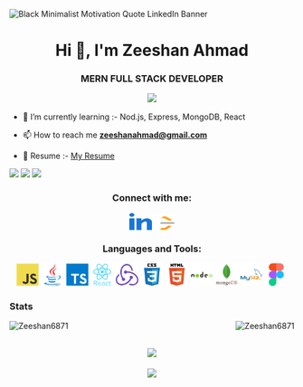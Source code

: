 
![Black Minimalist Motivation Quote LinkedIn Banner](https://github.com/Zeeshan6871/Zeeshan6871/assets/154689762/c605466c-6176-4ca5-9883-06e423cf0f5b)

<h1 align="center">Hi 👋, I'm Zeeshan Ahmad</h1>
<h3 align="center">MERN FULL STACK DEVELOPER</h3>
<p align="center">
<img src="https://user-images.githubusercontent.com/73097560/115834477-dbab4500-a447-11eb-908a-139a6edaec5c.gif"> </p>

- 🌱 I’m currently learning :- Nod.js, Express, MongoDB, React

- 📫 How to reach me **zeeshanahmad@gmail.com**
- 📄 Resume :-  <a href="https://drive.google.com/file/d/1WTDkMOuAHcjJ8vLG5w966b_koPna9fqM/view?usp=sharing" target="_blank">My Resume</a>

<div> <a href="https://www.linkedin.com/in/http://www.linkedin.com/in/zeeshan-ahmad6393" target="_blank"><img src="https://img.shields.io/badge/LinkedIn-0077B5?style=for-the-badge&logo=linkedin&logoColor=white" target="_blank"></a>
<a href="https://github.com/Zeeshan6871" target="_blank"><img src="https://img.shields.io/badge/GitHub-100000?style=for-the-badge&logo=github&logoColor=white" target="_blank"></a>
<a href = "mailto:zeeshanahmad@gmail.com"><img src="https://img.shields.io/badge/-Gmail-%23333?style=for-the-badge&logo=gmail&logoColor=white" target="_blank"></a>
</div><h3 align="center">Connect with me:</h3>
<p align="center">
<a href="https://linkedin.com/in/http://www.linkedin.com/in/zeeshan-ahmad6393" target="blank"><img align="center" src="https://raw.githubusercontent.com/teamedwardforever/Readme-Generator/71f25dd8b98329b168142a6b782a107b75eab178/svg/Social/linked-in-alt.svg" alt="http://www.linkedin.com/in/zeeshan-ahmad6393" height="30" width="40" /></a><a href="https://www.leetcode.com/https://leetcode.com/u/zeeshanahmad6871/" target="blank"><img align="center" src="https://raw.githubusercontent.com/teamedwardforever/Readme-Generator/71f25dd8b98329b168142a6b782a107b75eab178/svg/Social/leet-code.svg" alt="https://leetcode.com/u/zeeshanahmad6871/" height="30" width="40" /></a></p>
<h3 align="center">Languages and Tools:</h3>
<div align="center" width="100vw">
<img src="https://raw.githubusercontent.com/teamedwardforever/Readme-Generator/71f25dd8b98329b168142a6b782a107b75eab178/svg/Skills/Languages/javascript-original.svg" alt="Javascript" width="40" height="40"/>
<img src="https://raw.githubusercontent.com/teamedwardforever/Readme-Generator/71f25dd8b98329b168142a6b782a107b75eab178/svg/Skills/Languages/java-original.svg" alt="Java" width="40" height="40"/>
<img src="https://raw.githubusercontent.com/teamedwardforever/Readme-Generator/71f25dd8b98329b168142a6b782a107b75eab178/svg/Skills/Languages/typescript-original.svg" alt="Typescript" width="40" height="40"/>
<img src="https://raw.githubusercontent.com/teamedwardforever/Readme-Generator/71f25dd8b98329b168142a6b782a107b75eab178/svg/Skills/Frontend/react-original-wordmark.svg" alt="React" width="40" height="40"/>
<img src="https://raw.githubusercontent.com/teamedwardforever/Readme-Generator/71f25dd8b98329b168142a6b782a107b75eab178/svg/Skills/Frontend/redux-original.svg" alt="Redux" width="40" height="40"/>
<img src="https://raw.githubusercontent.com/teamedwardforever/Readme-Generator/71f25dd8b98329b168142a6b782a107b75eab178/svg/Skills/Frontend/css3-original-wordmark.svg" alt="Css" width="40" height="40"/>
<img src="https://raw.githubusercontent.com/teamedwardforever/Readme-Generator/71f25dd8b98329b168142a6b782a107b75eab178/svg/Skills/Frontend/html5-original-wordmark.svg" alt="HTML" width="40" height="40"/>
<img src="https://raw.githubusercontent.com/teamedwardforever/Readme-Generator/71f25dd8b98329b168142a6b782a107b75eab178/svg/Skills/Backend/nodejs-original-wordmark.svg" alt="NodeJs" width="40" height="40"/>
<img src="https://raw.githubusercontent.com/teamedwardforever/Readme-Generator/71f25dd8b98329b168142a6b782a107b75eab178/svg/Skills/Database/mongodb-original-wordmark.svg" alt="Mongodb" width="40" height="40"/>
<img src="https://raw.githubusercontent.com/teamedwardforever/Readme-Generator/71f25dd8b98329b168142a6b782a107b75eab178/svg/Skills/Database/mysql-original-wordmark.svg" alt="Mysql" width="40" height="40"/>
<img src="https://raw.githubusercontent.com/teamedwardforever/Readme-Generator/71f25dd8b98329b168142a6b782a107b75eab178/svg/Skills/Software/figma-icon.svg" alt="Figma" width="40" height="40"/>
</div>

<h3>Stats</h3>
<img align="left" height="180em" src="https://github-readme-stats.vercel.app/api?username=Zeeshan6871&show_icons=true&locale=en&theme=dark" alt="Zeeshan6871" />
<img align="right" height="180em" src="https://github-readme-streak-stats.herokuapp.com/?user=Zeeshan6871&theme=dark" alt="Zeeshan6871" />
<br/>
<br/>
<p align="center">
<img src="https://user-images.githubusercontent.com/73097560/115834477-dbab4500-a447-11eb-908a-139a6edaec5c.gif"> </p>
<div align="center">
<a href="https://github.com/Zeeshan6871">
<img align="center" src="http://github-profile-summary-cards.vercel.app/api/cards/most-commit-language?username=Zeeshan6871&theme=dark" height="180em" />
</div>
